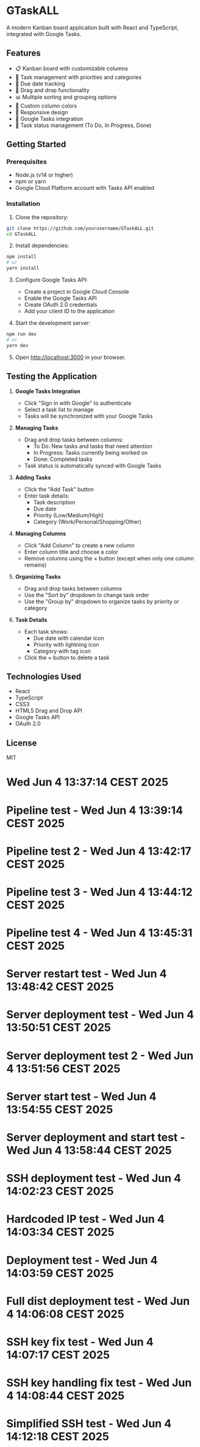 # GTaskALL

A modern Kanban board application built with React and TypeScript, integrated with Google Tasks.

## Features

- 📋 Kanban board with customizable columns
- 🎯 Task management with priorities and categories
- 📅 Due date tracking
- 🔄 Drag and drop functionality
- 📊 Multiple sorting and grouping options
- 🎨 Custom column colors
- 📱 Responsive design
- 🔐 Google Tasks integration
- 📝 Task status management (To Do, In Progress, Done)

## Getting Started

### Prerequisites

- Node.js (v14 or higher)
- npm or yarn
- Google Cloud Platform account with Tasks API enabled

### Installation

1. Clone the repository:
```bash
git clone https://github.com/yourusername/GTaskALL.git
cd GTaskALL
```

2. Install dependencies:
```bash
npm install
# or
yarn install
```

3. Configure Google Tasks API:
   - Create a project in Google Cloud Console
   - Enable the Google Tasks API
   - Create OAuth 2.0 credentials
   - Add your client ID to the application

4. Start the development server:
```bash
npm run dev
# or
yarn dev
```

5. Open [http://localhost:3000](http://localhost:3000) in your browser.

## Testing the Application

1. **Google Tasks Integration**
   - Click "Sign in with Google" to authenticate
   - Select a task list to manage
   - Tasks will be synchronized with your Google Tasks

2. **Managing Tasks**
   - Drag and drop tasks between columns:
     - To Do: New tasks and tasks that need attention
     - In Progress: Tasks currently being worked on
     - Done: Completed tasks
   - Task status is automatically synced with Google Tasks

3. **Adding Tasks**
   - Click the "Add Task" button
   - Enter task details:
     - Task description
     - Due date
     - Priority (Low/Medium/High)
     - Category (Work/Personal/Shopping/Other)

4. **Managing Columns**
   - Click "Add Column" to create a new column
   - Enter column title and choose a color
   - Remove columns using the × button (except when only one column remains)

5. **Organizing Tasks**
   - Drag and drop tasks between columns
   - Use the "Sort by" dropdown to change task order
   - Use the "Group by" dropdown to organize tasks by priority or category

6. **Task Details**
   - Each task shows:
     - Due date with calendar icon
     - Priority with lightning icon
     - Category with tag icon
   - Click the × button to delete a task

## Technologies Used

- React
- TypeScript
- CSS3
- HTML5 Drag and Drop API
- Google Tasks API
- OAuth 2.0

## License

MIT
# Wed Jun  4 13:37:14 CEST 2025
# Pipeline test - Wed Jun  4 13:39:14 CEST 2025
# Pipeline test 2 - Wed Jun  4 13:42:17 CEST 2025
# Pipeline test 3 - Wed Jun  4 13:44:12 CEST 2025
# Pipeline test 4 - Wed Jun  4 13:45:31 CEST 2025
# Server restart test - Wed Jun  4 13:48:42 CEST 2025
# Server deployment test - Wed Jun  4 13:50:51 CEST 2025
# Server deployment test 2 - Wed Jun  4 13:51:56 CEST 2025
# Server start test - Wed Jun  4 13:54:55 CEST 2025
# Server deployment and start test - Wed Jun  4 13:58:44 CEST 2025
# SSH deployment test - Wed Jun  4 14:02:23 CEST 2025
# Hardcoded IP test - Wed Jun  4 14:03:34 CEST 2025
# Deployment test - Wed Jun  4 14:03:59 CEST 2025
# Full dist deployment test - Wed Jun  4 14:06:08 CEST 2025
# SSH key fix test - Wed Jun  4 14:07:17 CEST 2025
# SSH key handling fix test - Wed Jun  4 14:08:44 CEST 2025
# Simplified SSH test - Wed Jun  4 14:12:18 CEST 2025
